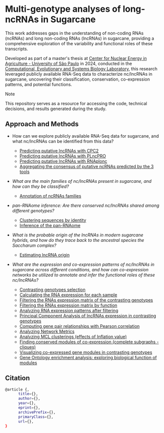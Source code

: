 # Multi-genotype analyses of long-ncRNAs in Sugarcane

This work addresses gaps in the understanding of non-coding RNAs (ncRNAs) and long non-coding RNAs (lncRNAs) in sugarcane, providing a comprehensive exploration of the variability and functional roles of these transcripts. 

Developed as part of a master's thesis at [Center for Nuclear Energy in Agriculture - University of São Paulo](http://www.cena.usp.br/) in 2024, conducted in the [Computational, Evolutionary and Systems Biology Laboratory](https://labbces.cena.usp.br/), this research leveraged publicly available RNA-Seq data to characterize nc/lncRNAs in sugarcane, uncovering their classification, conservation, co-expression patterns, and potential functions.

>[!NOTE] 
>This repository serves as a resource for accessing the code, technical decisions, and results generated during the study.

## Approach and Methods

* How can we explore publicly available RNA-Seq data for sugarcane, and what nc/lncRNAs can be identified from this data?
  * [Predicting putative lncRNAs with CPC2](https://github.com/labbces/sugarcane_RNAome/wiki/Predicting-putative-lncRNAs-with-CPC2)
  * [Predicting putative lncRNAs with PLncPRO](https://github.com/labbces/sugarcane_RNAome/wiki/Predicting-putative-lncRNAs-with-PLncPRO)
  * [Predicting putative lncRNAs with RNAplonc](https://github.com/labbces/sugarcane_RNAome/wiki/Predicting-putative-lncRNAs-with-RNAplonc)
  * [Aggregating the consensus of putative ncRNAs predicted by the 3 tools](https://github.com/labbces/sugarcane_RNAome/wiki/Aggregating-the-consensus-of-putative-ncRNAs-predicted-by-the-3-tools)

* *What are the main families of nc/lncRNAs present in sugarcane, and how can they be classified?*
  * [Annotation of ncRNAs families](https://github.com/labbces/sugarcane_RNAome/wiki/Annotation-of-ncRNAs-families)

* *pan-RNAome inference: Are there conserved nc/lncRNAs shared among different genotypes?*
  * [Clustering sequences by identity](https://github.com/labbces/sugarcane_RNAome/wiki/Clustering-sequences-by-identity)
  * [Inference of the pan-RNAome](https://github.com/labbces/sugarcane_RNAome/wiki/Inference-of-the-pan%E2%80%90ncRNAome)

* *What is the probable origin of the lncRNAs in modern sugarcane hybrids, and how do they trace back to the ancestral species the Saccharum complex?*
  * [Estimating lncRNA origin](https://github.com/labbces/sugarcane_RNAome/wiki/Estimating-lncRNA-origin)

* *What are the expression and co-expression patterns of nc/lncRNAs in sugarcane across different conditions, and how can co-expression networks be utilized to annotate and infer the functional roles of these nc/lncRNAs?*
  * [Contrasting genotypes selection](https://github.com/labbces/sugarcane_RNAome/wiki/Contrasting-genotypes-selection)
  * [Calculating the RNA expression for each sample](https://github.com/labbces/sugarcane_RNAome/wiki/Calculating-the-RNA-expression-for-each-sample)
  * [Filtering the RNAs expression matrix of the contrasting genotypes](https://github.com/labbces/sugarcane_RNAome/wiki/Filtering-the-RNAs-expression-matrix-of-the-contrasting-genotypes)
  * [Filtering the RNAs expression matrix by function](https://github.com/labbces/sugarcane_RNAome/wiki/Filtering-the-RNAs-expression-matrix-by-function)
  * [Analyzing RNA expression patterns after filtering](https://github.com/labbces/sugarcane_RNAome/wiki/Analyzing-RNA-expression-patterns-after-filtering)
  * [Principal Component Analysis of lncRNAs expression in contrasting genotypes](https://github.com/labbces/sugarcane_RNAome/wiki/Principal-Component-Analysis-of-lncRNAs-expression-in-contrasting-genotypes)
  * [Computing gene pair relationships with Pearson correlation](https://github.com/labbces/sugarcane_RNAome/wiki/Computing-gene-pair-relationships-with-Pearson-correlation)
  * [Analyzing Network Metrics](https://github.com/labbces/sugarcane_RNAome/wiki/Analyzing-Network-Metrics)
  * [Analyzing MCL clusterings (effects of Inflation value)](https://github.com/labbces/sugarcane_RNAome/wiki/Analyzing-MCL-clusterings-(effects-of-Inflation-value))
  * [Finding conserved modules of co-expression (complete subgraphs - cliques)](https://github.com/labbces/sugarcane_RNAome/wiki/Finding-conserved-modules-of-co%E2%80%90expression-(complete-subgraphs-%E2%80%90-cliques))
  * [Visualizing co-expressed gene modules in contrasting genotypes](https://github.com/labbces/sugarcane_RNAome/wiki/Visualizing-co%E2%80%90expressed-gene-modules-in-contrasting-genotypes)
  * [Gene Ontology enrichment analysis: exploring biological function of modules](https://github.com/labbces/sugarcane_RNAome/wiki/Gene-Ontology-enrichment-analysis:-exploring-biological-function-of-modules)

## Citation
```bash
@article {,
      title={}, 
      author={},
      year={},
      eprint={},
      archivePrefix={},
      primaryClass={},
      url={}, 
}
```
